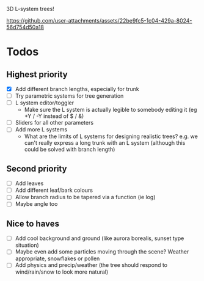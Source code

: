 3D L-system trees!

https://github.com/user-attachments/assets/22be9fc5-1c04-429a-8024-56d754d50a18

# Todos

## Highest priority

- [x] Add different branch lengths, especially for trunk
- [ ] Try parametric systems for tree generation
- [ ] L system editor/toggler
  - Make sure the L system is actually legible to somebody editing it (eg +Y / -Y instead of $ / &)
- [ ] Sliders for all other parameters
- [ ] Add more L systems
  - What are the limits of L systems for designing realistic trees? e.g. we can't really express a long trunk with an L system (although this could be solved with branch length)

## Second priority

- [ ] Add leaves
- [ ] Add different leaf/bark colours
- [ ] Allow branch radius to be tapered via a function (ie log)
- [ ] Maybe angle too

## Nice to haves

- [ ] Add cool background and ground (like aurora borealis, sunset type situation)
- [ ] Maybe even add some particles moving through the scene? Weather appropriate, snowflakes or pollen
- [ ] Add physics and precip/weather (the tree should respond to wind/rain/snow to look more natural)
